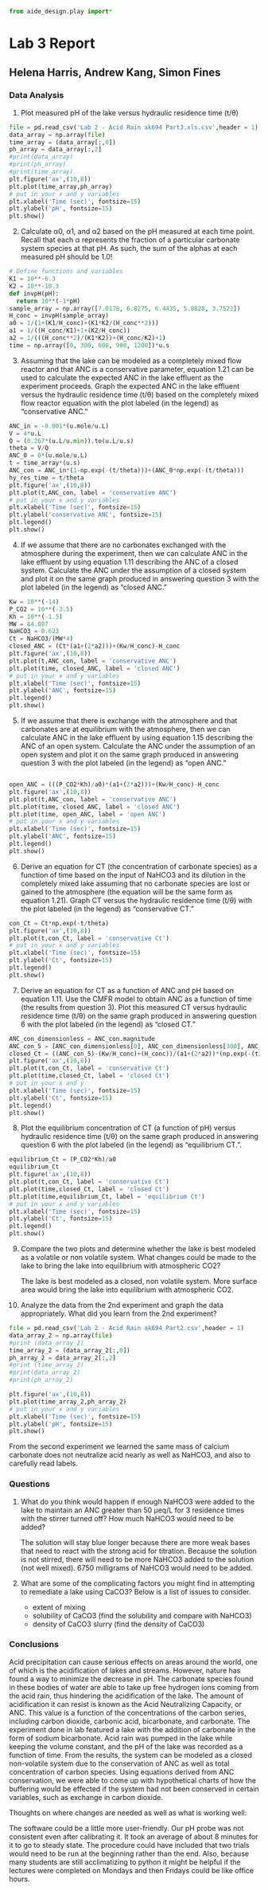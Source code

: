 ```python
from aide_design.play import*
```
# Lab 3 Report
## Helena Harris, Andrew Kang, Simon Fines

### Data Analysis

1. Plot measured pH of the lake versus hydraulic residence time (t/θ)

```python
file = pd.read_csv('Lab 2 - Acid Rain ak694 Part3.xls.csv',header = 1)
data_array = np.array(file)
time_array = (data_array[:,0])
ph_array = data_array[:,2]
#print(data_array)
#print(ph_array)
#print(time_array)
plt.figure('ax',(10,8))
plt.plot(time_array,ph_array)
# put in your x and y variables
plt.xlabel('Time (sec)', fontsize=15)
plt.ylabel('pH', fontsize=15)
plt.show()

```
2. Calculate α0, α1, and α2 based on the pH measured at each time point. Recall that each α represents the fraction of a particular carbonate system species at that pH. As such, the sum of the alphas at each measured pH should be 1.0!

```python
# Define functions and variables
K1 = 10**-6.3
K2 = 10**-10.3
def invpH(pH):
  return 10**(-1*pH)
sample_array = np.array([7.0178, 6.8275, 6.4435, 5.8828, 3.7522])
H_conc = invpH(sample_array)
a0 = 1/(1+(K1/H_conc)+(K1*K2/(H_conc**2)))
a1 = 1/((H_conc/K1)+1+(K2/H_conc))
a2 = 1/(((H_conc**2)/(K1*K2))+(H_conc/K2)+1)
time = np.array([0, 300, 600, 900, 1200])*u.s


```

3. Assuming that the lake can be modeled as a completely mixed flow reactor and that ANC is a conservative parameter, equation 1.21 can be used to calculate the expected ANC in the lake effluent as the experiment proceeds. Graph the expected ANC in the lake effluent versus the hydraulic residence time (t/θ) based on the completely mixed flow reactor equation with the plot labeled (in the legend) as “conservative ANC.”

```python
ANC_in = -0.001*(u.mole/u.L)
V = 4*u.L
Q = (0.267*(u.L/u.min)).to(u.L/u.s)
theta = V/Q
ANC_0 = 0*(u.mole/u.L)
t = time_array*(u.s)
ANC_con = ANC_in*(1-np.exp(-(t/theta)))+(ANC_0*np.exp(-(t/theta)))
hy_res_time = t/theta
plt.figure('ax',(10,8))
plt.plot(t,ANC_con, label = 'conservative ANC')
# put in your x and y variables
plt.xlabel('Time (sec)', fontsize=15)
plt.ylabel('conservative ANC', fontsize=15)
plt.legend()
plt.show()

```
4. If we assume that there are no carbonates exchanged with the atmosphere during the experiment, then we can calculate ANC in the lake effluent by using equation 1.11 describing the ANC of a closed system. Calculate the ANC under the assumption of a closed system and plot it on the same graph produced in answering question 3 with the plot labeled (in the legend) as “closed ANC.”
```python
Kw = 10**(-14)
P_CO2 = 10**(-3.5)
Kh = 10**(-1.5)
MW = 84.007
NaHCO3 = 0.623
Ct = NaHCO3/(MW*4)
closed_ANC = (Ct*(a1+(2*a2)))+(Kw/H_conc)-H_conc
plt.figure('ax',(10,8))
plt.plot(t,ANC_con, label = 'conservative ANC')
plt.plot(time, closed_ANC, label = 'closed ANC')
# put in your x and y variables
plt.xlabel('Time (sec)', fontsize=15)
plt.ylabel('ANC', fontsize=15)
plt.legend()
plt.show()
```
5. If we assume that there is exchange with the atmosphere and that carbonates are at equilibrium with the atmosphere, then we can calculate ANC in the lake effluent by using equation 1.15 describing the ANC of an open system. Calculate the ANC under the assumption of an open system and plot it on the same graph produced in answering question 3 with the plot labeled (in the legend) as “open ANC.”
```python

open_ANC = (((P_CO2*Kh)/a0)*(a1+(2*a2)))+(Kw/H_conc)-H_conc
plt.figure('ax',(10,8))
plt.plot(t,ANC_con, label = 'conservative ANC')
plt.plot(time, closed_ANC, label = 'closed ANC')
plt.plot(time, open_ANC, label = 'open ANC')
# put in your x and y variables
plt.xlabel('Time (sec)', fontsize=15)
plt.ylabel('ANC', fontsize=15)
plt.legend()
plt.show()
```

6. Derive an equation for CT (the concentration of carbonate species) as a function of time based on the input of NaHCO3 and its dilution in the completely mixed lake assuming that no carbonate species are lost or gained to the atmosphere (the equation will be the same form as equation 1.21). Graph CT versus the hydraulic residence time (t/θ) with the plot labeled (in the legend) as “conservative CT.”
```python
con_Ct = Ct*np.exp(-t/theta)
plt.figure('ax',(10,8))
plt.plot(t,con_Ct, label = 'conservative Ct')
# put in your x and y variables
plt.xlabel('Time (sec)', fontsize=15)
plt.ylabel('Ct', fontsize=15)
plt.legend()
plt.show()
```
7. Derive an equation for CT as a function of ANC and pH based on equation 1.11. Use the CMFR model to obtain ANC as a function of time (the results from question 3). Plot this measured CT versus hydraulic residence time (t/θ) on the same graph produced in answering question 6 with the plot labeled (in the legend) as “closed CT.”

```python
ANC_con_dimensionless = ANC_con.magnitude
ANC_con_5 = [ANC_con_dimensionless[0], ANC_con_dimensionless[300], ANC_con_dimensionless[600], ANC_con_dimensionless[900], ANC_con_dimensionless[1200]]
closed_Ct = ((ANC_con_5)-(Kw/H_conc)+(H_conc))/(a1+(2*a2))*(np.exp(-(time)/theta.magnitude))
plt.figure('ax',(10,8))
plt.plot(t,con_Ct, label = 'conservative Ct')
plt.plot(time,closed_Ct, label = 'closed Ct')
# put in your x and y
plt.xlabel('Time (sec)', fontsize=15)
plt.ylabel('Ct', fontsize=15)
plt.legend()
plt.show()
```
8. Plot the equilibrium concentration of CT (a function of pH) versus hydraulic residence time (t/θ) on the same graph produced in answering question 6 with the plot labeled (in the legend) as “equilibrium CT.”.

```python
equilibrium_Ct = (P_CO2*Kh)/a0
equilibrium_Ct
plt.figure('ax',(10,8))
plt.plot(t,con_Ct, label = 'conservative Ct')
plt.plot(time,closed_Ct, label = 'closed Ct')
plt.plot(time,equilibrium_Ct, label = 'equilibrium Ct')
# put in your x and y variables
plt.xlabel('Time (sec)', fontsize=15)
plt.ylabel('Ct', fontsize=15)
plt.legend()
plt.show()
```
9. Compare the two plots and determine whether the lake is best modeled as a volatile or non volatile system. What changes could be made to the lake to bring the lake into equilibrium with atmospheric CO2?

    The lake is best modeled as a closed, non volatile system. More surface area would bring the lake into equilibrium with atmospheric CO2.

10. Analyze the data from the 2nd experiment and graph the data appropriately. What did you learn from the 2nd experiment?

```python
file = pd.read_csv('Lab 2 - Acid Rain ak694 Part2.csv',header = 1)
data_array_2 = np.array(file)
#print (data_array_2)
time_array_2 = (data_array_2[:,0])
ph_array_2 = data_array_2[:,2]
#print (time_array_2)
#print(data_array_2)
#print(ph_array_2)

plt.figure('ax',(10,8))
plt.plot(time_array_2,ph_array_2)
# put in your x and y variables
plt.xlabel('Time (sec)', fontsize=15)
plt.ylabel('pH', fontsize=15)
plt.show()
```

From the second experiment we learned the same mass of calcium carbonate does not neutralize acid nearly as well as NaHCO3, and also to carefully read labels.

### Questions

1. What do you think would happen if enough NaHCO3 were added to the lake to maintain an ANC greater than 50 µeq/L for 3 residence times with the stirrer turned off? How much NaHCO3 would need to be added?

    The solution will stay blue longer because there are more weak bases that need to react with the strong acid for titration. Because the solution is not stirred, there will need to be more NaHCO3 added to the solution (not well mixed). 6750 milligrams of NaHCO3 would need to be added.

2. What are some of the complicating factors you might find in attempting to remediate a lake using CaCO3? Below is a list of issues to consider.
    - extent of mixing
    - solubility of CaCO3 (find the solubility and compare with NaHCO3)
    - density of CaCO3 slurry (find the density of CaCO3)

### Conclusions
Acid precipitation can cause serious effects on areas around the world, one of which is the acidification of lakes and streams. However, nature has found a way to minimize the decrease in pH. The carbonate species found in these bodies of water are able to take up free hydrogen ions coming from the acid rain, thus hindering the acidification of the lake. The amount of acidification it can resist is known as the Acid Neutralizing Capacity, or ANC. This value is a function of the concentrations of the carbon series, including carbon dioxide, carbonic acid, bicarbonate, and carbonate. The experiment done in lab featured a lake with the addition of carbonate in the form of sodium bicarbonate. Acid rain was pumped in the lake while keeping the volume constant, and the pH of the lake was recorded as a function of time. From the results, the system can be modeled as a closed non-volatile system due to the conservation of ANC as well as total concentration of carbon species. Using equations derived from ANC conservation, we were able to come up with hypothetical charts of how the buffering would be effected if the system had not been conserved in certain variables, such as exchange in carbon dioxide.

Thoughts on where changes are needed as well as what is working well:

The software could be a little more user-friendly. Our pH probe was not consistent even after calibrating it. It took an average of about 8 minutes for it to go to steady state. The procedure could have included that two trials would need to be run at the beginning rather than the end. Also, because many students are still acclimatizing to python it might be helpful if the lectures were completed on Mondays and then Fridays could be like office hours.
